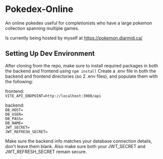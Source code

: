 # Pokedex-Online
An online pokedex useful for completionists who have a large pokemon collection spanning multiple games.

Is currently being hosted by myself at https://pokemon.diarmid.ca/

## Setting Up Dev Environment
After cloning from the repo, make sure to install required packages in both the backend and frontend using `npm install`
Create a .env file in both the backend and frontend directories (so 2 .env files), and populate them with the following:  

frontend:  
`VITE_API_ENDPOINT=http://localhost:3000/api`  

backend:  
`DB_HOST=`  
`DB_USER=`  
`DB_PASS=`  
`DB_NAME=`  
`JWT_SECRET=`  
`JWT_REFRESH_SECRET=`  

Make sure the backend info matches your database connection details, don't leave them blank. Also make sure both your JWT_SECRET and JWT_REFRESH_SECRET remain secure.
